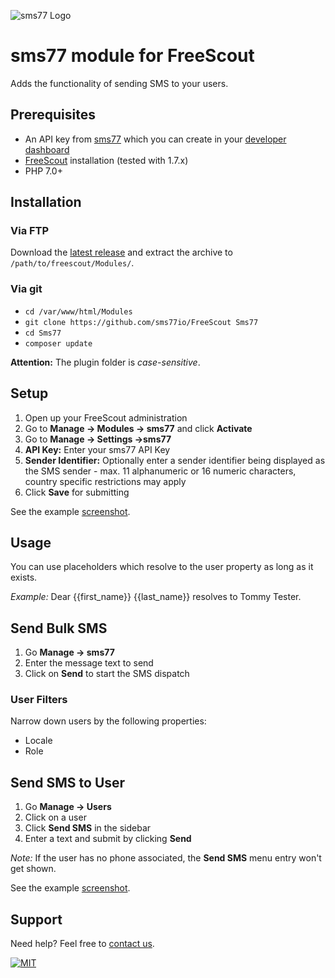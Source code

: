 ![](https://www.sms77.io/wp-content/uploads/2019/07/sms77-Logo-400x79.png "sms77 Logo")

# sms77 module for FreeScout

Adds the functionality of sending SMS to your users.

## Prerequisites

- An API key from [sms77](https://www.sms77.io) which you can create in
  your [developer dashboard](https://app.sms77.io/developer)
- [FreeScout](https://freescout.net/) installation (tested with 1.7.x)
- PHP 7.0+

## Installation

### Via FTP

Download
the [latest release](https://github.com/sms77io/FreeScout/releases/latest/download/sms77-freescout-latest.zip)
and extract the archive to `/path/to/freescout/Modules/`.

### Via git

- `cd /var/www/html/Modules`
- `git clone https://github.com/sms77io/FreeScout Sms77`
- `cd Sms77`
- `composer update`

**Attention:** The plugin folder is *case-sensitive*.

## Setup

1. Open up your FreeScout administration
2. Go to **Manage -> Modules -> sms77** and click **Activate**
3. Go to **Manage -> Settings ->sms77**
4. **API Key:** Enter your sms77 API Key
5. **Sender Identifier:** Optionally enter a sender identifier being displayed as the SMS
   sender - max. 11 alphanumeric or 16 numeric characters, country specific restrictions
   may apply
6. Click **Save** for submitting

See the example [screenshot](_screenshots/configuration.png).

## Usage

You can use placeholders which resolve to the user property as long as it exists.

*Example:* Dear {{first_name}} {{last_name}} resolves to Tommy Tester.

## Send Bulk SMS

1. Go **Manage -> sms77**
2. Enter the message text to send
3. Click on **Send** to start the SMS dispatch

### User Filters
Narrow down users by the following properties:
- Locale
- Role

## Send SMS to User

1. Go **Manage -> Users**
2. Click on a user
3. Click **Send SMS** in the sidebar
4. Enter a text and submit by clicking **Send**

*Note:* If the user has no phone associated, the **Send SMS** menu entry won't get shown.

See the example [screenshot](_screenshots/sms_bulk.png).

## Support

Need help? Feel free to [contact us](https://www.sms77.io/en/company/contact/).

[![MIT](https://img.shields.io/badge/License-MIT-teal.svg)](LICENSE)